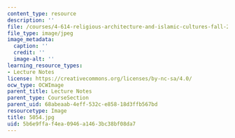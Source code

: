 ```yaml
---
content_type: resource
description: ''
file: /courses/4-614-religious-architecture-and-islamic-cultures-fall-2002/5b6e9ffaf4ea0946a1463bc38bf08da7_5054.jpg
file_type: image/jpeg
image_metadata:
  caption: ''
  credit: ''
  image-alt: ''
learning_resource_types:
- Lecture Notes
license: https://creativecommons.org/licenses/by-nc-sa/4.0/
ocw_type: OCWImage
parent_title: Lecture Notes
parent_type: CourseSection
parent_uid: 68abeaab-4eff-532c-e858-18d3ffb567bd
resourcetype: Image
title: 5054.jpg
uid: 5b6e9ffa-f4ea-0946-a146-3bc38bf08da7
---
```

